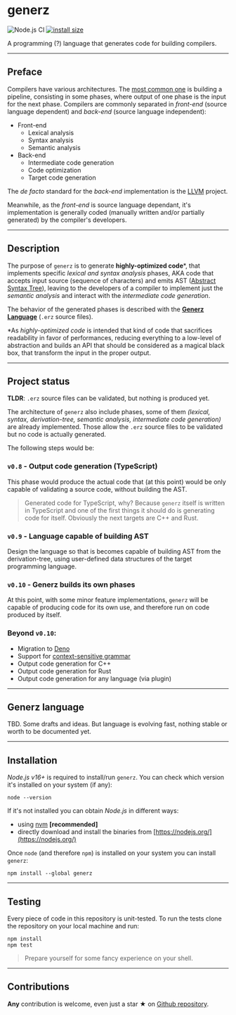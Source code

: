 # generz
![Node.js CI](https://github.com/pintarj/generz/workflows/Node.js%20CI/badge.svg?branch=master) [![install size](https://packagephobia.now.sh/badge?p=generz)](https://packagephobia.now.sh/result?p=generz)

A programming (?) language that generates code for building compilers.

---
## Preface

Compilers have various architectures. The [most common one](https://cs.lmu.edu/~ray/notes/compilerarchitecture/) is building a pipeline, consisting in some phases, where output of one phase is the input for the next phase. Compilers are commonly separated in *front-end* (source language dependent) and *back-end* (source language independent):

- Front-end
    - Lexical analysis
    - Syntax analysis
    - Semantic analysis
- Back-end
    - Intermediate code generation
    - Code optimization
    - Target code generation

The *de facto* standard for the *back-end* implementation is the [LLVM](https://llvm.org/) project.

Meanwhile, as the *front-end* is source language dependant, it's implementation is generally coded (manually written and/or partially generated) by the compiler's developers.

---
## Description

The purpose of `generz` is to generate **highly-optimized code**\*, that implements specific *lexical and syntax analysis* phases, AKA code that accepts input source (sequence of characters) and emits AST ([Abstract Syntax Tree](https://en.wikipedia.org/wiki/Abstract_syntax_tree)), leaving to the developers of a compiler to implement just the *semantic analysis* and interact with the *intermediate code generation*.

The behavior of the generated phases is described with the [**Generz Language**](#generz-language) (`.erz` source files).


\*As *highly-optimized code* is intended that kind of code that sacrifices readability in favor of performances, reducing everything to a low-level of abstraction and builds an API that should be considered as a magical black box, that transform the input in the proper output.

---
## Project status

**TLDR**: `.erz` source files can be validated, but nothing is produced yet.

The architecture of `generz` also include phases, some of them *(lexical, syntax, derivation-tree, semantic analysis, intermediate code generation)* are already implemented. Those allow the `.erz` source files to be validated but no code is actually generated.

The following steps would be:

### `v0.8` - Output code generation (TypeScript)

This phase would produce the actual code that (at this point) would be only capable of validating a source code, without building the AST.

> Generated code for TypeScript, why? Because `generz` itself is written in TypeScript and one of the first things it should do is generating code for itself. Obviously the next targets are C++ and Rust. 

### `v0.9` - Language capable of building AST

Design the language so that is becomes capable of building AST from the derivation-tree, using user-defined data structures of the target programming language.

### `v0.10` - Generz builds its own phases

At this point, with some minor feature implementations, `generz` will be capable of producing code for its own use, and therefore run on code produced by itself. 

### Beyond `v0.10`:

- Migration to [Deno](https://deno.land/)
- Support for [context-sensitive grammar](https://en.wikipedia.org/wiki/Context-sensitive_grammar)
- Output code generation for C++
- Output code generation for Rust
- Output code generation for any language (via plugin)

---
## Generz language

TBD. Some drafts and ideas. But language is evolving fast, nothing stable or worth to be documented yet.

---
## Installation

_Node.js v16+_ is required to install/run `generz`. You can check which version it's installed on your system (if any):

```shell
node --version
```

If it's not installed you can obtain _Node.js_ in different ways:
- using [nvm](https://github.com/nvm-sh/nvm) **[recommended]**
- directly download and install the binaries from [https://nodejs.org/](https://nodejs.org/)

Once `node` (and therefore `npm`) is installed on your system you can install `generz`:

```shell
npm install --global generz
```

---
## Testing

Every piece of code in this repository is unit-tested. To run the tests clone the repository on your local machine and run:

```shell
npm install
npm test
```

> Prepare yourself for some fancy experience on your shell.

---
## Contributions

**Any** contribution is welcome, even just a star ★ on [Github repository](https://github.com/pintarj/generz).
